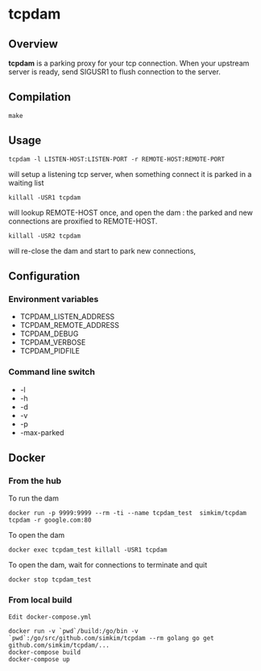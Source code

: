 # tcpdam

## Overview

**tcpdam** is a parking proxy for your tcp connection. When your upstream server is ready, send SIGUSR1 to flush connection to the server.

## Compilation

    make

## Usage

    tcpdam -l LISTEN-HOST:LISTEN-PORT -r REMOTE-HOST:REMOTE-PORT

will setup a listening tcp server, when something connect it is parked in a waiting list

    killall -USR1 tcpdam

will lookup REMOTE-HOST once, and open the dam : the parked and new connections are proxified to REMOTE-HOST.

    killall -USR2 tcpdam

will re-close the dam and start to park new connections,

## Configuration

### Environment variables
* TCPDAM_LISTEN_ADDRESS
* TCPDAM_REMOTE_ADDRESS
* TCPDAM_DEBUG
* TCPDAM_VERBOSE
* TCPDAM_PIDFILE

### Command line switch
* -l
* -h
* -d
* -v
* -p
* -max-parked

## Docker

### From the hub

To run the dam

    docker run -p 9999:9999 --rm -ti --name tcpdam_test  simkim/tcpdam tcpdam -r google.com:80

To open the dam

    docker exec tcpdam_test killall -USR1 tcpdam

To open the dam, wait for connections to terminate and quit

    docker stop tcpdam_test

### From local build

    Edit docker-compose.yml

    docker run -v `pwd`/build:/go/bin -v `pwd`:/go/src/github.com/simkim/tcpdam --rm golang go get github.com/simkim/tcpdam/...
    docker-compose build
    docker-compose up

